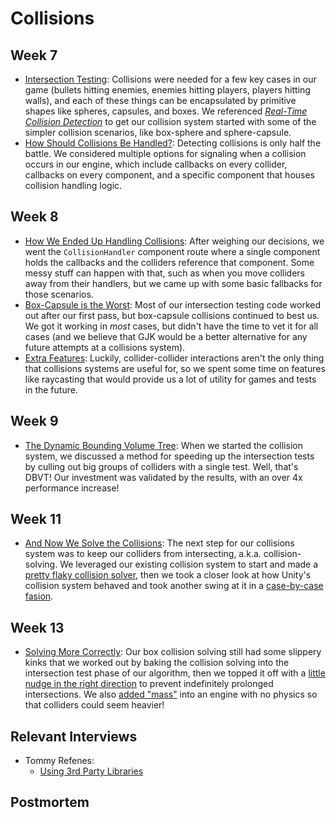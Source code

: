 # Collisions

## Week 7
- [Intersection Testing](../../blogs/week-7/#collisions): Collisions were needed for a few key cases in our game (bullets hitting enemies, enemies hitting players, players hitting walls), and each of these things can be encapsulated by primitive shapes like spheres, capsules, and boxes. We referenced *[Real-Time Collision Detection](https://realtimecollisiondetection.net/)* to get our collision system started with some of the simpler collision scenarios, like box-sphere and sphere-capsule.
- [How Should Collisions Be Handled?](../../blogs/week-7/#sending-collision-events): Detecting collisions is only half the battle. We considered multiple options for signaling when a collision occurs in our engine, which include callbacks on every collider, callbacks on every component, and a specific component that houses collision handling logic.

## Week 8
- [How We Ended Up Handling Collisions](../../blogs/week-8/#collisions): After weighing our decisions, we went the `CollisionHandler` component route where a single component holds the callbacks and the colliders reference that component. Some messy stuff can happen with that, such as when you move colliders away from their handlers, but we came up with some basic fallbacks for those scenarios.
- [Box-Capsule is the Worst](../../blogs/week-8/#box-capsule-collisions-will-be-the-death-of-us): Most of our intersection testing code worked out after our first pass, but box-capsule collisions continued to best us. We got it working in *most* cases, but didn't have the time to vet it for all cases (and we believe that GJK would be a better alternative for any future attempts at a collisions system).
- [Extra Features](../../blogs/week-8/#raycasting-functionality): Luckily, collider-collider interactions aren't the only thing that collisions systems are useful for, so we spent some time on features like raycasting that would provide us a lot of utility for games and tests in the future.

## Week 9
- [The Dynamic Bounding Volume Tree](../../blogs/week-9/#collisions-dynamic-aabb-tree): When we started the collision system, we discussed a method for speeding up the intersection tests by culling out big groups of colliders with a single test. Well, that's DBVT! Our investment was validated by the results, with an over 4x performance increase!

## Week 11
- [And Now We Solve the Collisions](../../blogs/week-11/#collision-solving): The next step for our collisions system was to keep our colliders from intersecting, a.k.a. collision-solving. We leveraged our existing collision system to start and made a [pretty flaky collision solver](../../blogs/week-11/#aabb-disarray), then we took a closer look at how Unity's collision system behaved and took another swing at it in a [case-by-case fasion](../../blogs/week-11/#a-case-by-case-solution).
  
## Week 13
- [Solving More Correctly](../../blogs/week-13/#collision-solving): Our box collision solving still had some slippery kinks that we worked out by baking the collision solving into the intersection test phase of our algorithm, then we topped it off with a [little nudge in the right direction](../../blogs/week-13/#that-epsilon-spice) to prevent indefinitely prolonged intersections. We also [added "mass"](../../blogs/week-13/#mass-in-a-collision-system) into an engine with no physics so that colliders could seem heavier!

## Relevant Interviews
- Tommy Refenes:
    - [Using 3rd Party Libraries](../../interviews/TommyRefenes-interview/#using-3rd-party-libraries)

## Postmortem
